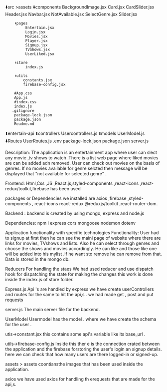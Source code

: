    ⬇️src
        >assets 
        ⬇️components
            BackgroundImage.jsx
            Card.jsx
             CardSlider.jsx
            Header.jsx
             Navbar.jsx
             NotAvailable.jsx
             SelectGenre.jsx
             Slider.jsx

        ⬇️pages
             Entertain.jsx
             Login.jsx
             Movies.jsx
             Player.jsx
             Signup.jsx
             TVShows.jsx
             UserLiked.jsx

        ⬇️store
             index.js

        ⬇️utils
            constants.jsx
            firebase-config.jsx

        #App.css
        App.js
        #index.css
        index.js
       .gitignore
        package-lock.json
        package.json
        Readme.md
⬇️entertain-api ⬇️controllers Usercontrollers.js ⬇️models UserModel.js ⬇️Routes UserRoutes.js .env package-lock.json package.json server.js

Description: The application is an entertainment app where user can slect any movie ,tv shows to watch .There is a list web page where liked movies are can be added adn removed. User can check out movies on the basis of genres. If no movies available for genre selcted then message will be displayed that "not available for selected genre" .

Frontend: Html,Css ,JS ,React.js,styled-components ,react-icons ,react-redux/toolkit,firebase has been used

packages or Dependencies we installed are axios ,firebase ,styled-components , react-icons react-redux @reduxjs/toolkit ,react-router-dom.

Backend : backend is created by using mongo, express and node.js

Dependencies: npm i express cors mongoose nodemon dotenv

Application functionality with specific technologies Functionality: User had to signup at first then he can see the maini page of website where there are links for movies, TVshows and lists. Also he can select through genres and choose the shows and movies accordingly. He can like and those like one will be added into his mylist .If he want sto remove he can remove from that. Data is stored in the mongo db.

Reducers For handling the staes We had used reducer and use dispatch hook for dispatching the state for making the changes this work is done inside the index.js of store folder.

Express.js Api 's are handled by express we have create userControllers and routes for the same to hit the api,s . we had made get , post and put requests

server.js The main server file for the backend.

UserModel Usermodel has the model . where we have create the schema for the user .

utis->constant.jsx this contains some api's variable like its base_url .

utils->firebase-config.js Inside this ther e is the connection crated between the application and the firebase forstoring the user's login an signup details. here we can check that how many users are there logged-in or signed-up.

assets > assets coontiansthe images that has been used inside the application.

axios we have used axios for handling th erequests that are made for the api,s.
